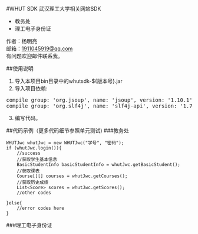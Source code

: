 #WHUT SDK
武汉理工大学相关网站SDK
- 教务处
- 理工电子身份证

作者：杨明亮  
邮箱：1911045919@qq.com  
有问题欢迎邮件联系我。

##使用说明
1. 导入本项目bin目录中的whutsdk-${版本号}.jar
2. 导入项目依赖:<br>
<pre>compile group: 'org.jsoup', name: 'jsoup', version: '1.10.1'
compile group: 'org.slf4j', name: 'slf4j-api', version: '1.7.22'</pre>
3. 编写代码。

##代码示例（更多代码细节参照单元测试)
###教务处
<!--lang:java-->
    WHUTJwc whutJwc = new WHUTJwc("学号", "密码");
    if (whutJwc.login()){
        //success
        //获取学生基本信息
        BasicStudentInfo basicStudentInfo = whutJwc.getBasicStudent();
        //获取课表
        Course[][] courses = whutJwc.getCourses();
        //获取历史成绩
        List<Score> scores = whutJwc.getScores();
        //other codes
        
    }else{
        //error codes here
    }
###理工电子身份证


